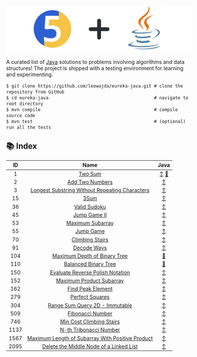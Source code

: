 ![banner](./docs/banner.png "banner")

A curated list of [Java](https://www.java.com/en/) solutions to problems involving algorithms and data structures! The project is shipped with a testing environment for learning and experimenting.

```shell
$ git clone https://github.com/leowajda/eureka-java.git # clone the repository from GitHub
$ cd eureka-java                                        # navigate to root directory
$ mvn compile                                           # compile source code
$ mvn test                                              # (optional) run all the tests
```

## :books: Index

|  ID  |                                                                Name                                                                 |                                                                                                                     Java                                                                                                                      |
|:----:|:-----------------------------------------------------------------------------------------------------------------------------------:|:---------------------------------------------------------------------------------------------------------------------------------------------------------------------------------------------------------------------------------------------:|
|  1   |                                          [Two Sum](https://leetcode.com/problems/two-sum/)                                          | [:arrow_up_down:](https://github.com/leowajda/eureka-java/blob/master/src/main/java/array/iterative/LC_0001.java) [:arrows_counterclockwise:](https://github.com/leowajda/eureka-java/blob/master/src/main/java/array/recursive/LC_0001.java) |
|  2   |                                  [Add Two Numbers](https://leetcode.com/problems/add-two-numbers/)                                  |                                                        [:arrow_up_down:](https://github.com/leowajda/eureka-java/blob/master/src/main/java/singly_linked_list/iterative/LC_0002.java)                                                         |
|  3   |   [Longest Substring Without Repeating Characters](https://leetcode.com/problems/longest-substring-without-repeating-characters/)   |                                                              [:arrow_up_down:](https://github.com/leowajda/eureka-java/blob/master/src/main/java/string/iterative/LC_0003.java)                                                               |
|  15  |                                             [3Sum](https://leetcode.com/problems/3sum/)                                             |                                                               [:arrow_up_down:](https://github.com/leowajda/eureka-java/blob/master/src/main/java/array/iterative/LC_0015.java)                                                               |
|  36  |                                     [Valid Sudoku](https://leetcode.com/problems/valid-sudoku/)                                     |                                                               [:arrow_up_down:](https://github.com/leowajda/eureka-java/blob/master/src/main/java/array/iterative/LC_0036.java)                                                               |
|  45  |                                     [Jump Game II](https://leetcode.com/problems/jump-game-ii/)                                     |                                                               [:arrow_up_down:](https://github.com/leowajda/eureka-java/blob/master/src/main/java/array/iterative/LC_0045.java)                                                               |
|  53  |                                 [Maximum Subarray](https://leetcode.com/problems/maximum-subarray/)                                 |                                                               [:arrow_up_down:](https://github.com/leowajda/eureka-java/blob/master/src/main/java/array/iterative/LC_0053.java)                                                               |
|  55  |                                        [Jump Game](https://leetcode.com/problems/jump-game/)                                        |                                                               [:arrow_up_down:](https://github.com/leowajda/eureka-java/blob/master/src/main/java/array/iterative/LC_0055.java)                                                               |
|  70  |                                  [Climbing Stairs](https://leetcode.com/problems/climbing-stairs/)                                  |                                                               [:arrow_up_down:](https://github.com/leowajda/eureka-java/blob/master/src/main/java/math/iterative/LC_0070.java)                                                                |
|  91  |                                      [Decode Ways](https://leetcode.com/problems/decode-ways/)                                      |                                                              [:arrow_up_down:](https://github.com/leowajda/eureka-java/blob/master/src/main/java/string/iterative/LC_0091.java)                                                               |
| 104  |                     [Maximum Depth of Binary Tree](https://leetcode.com/problems/maximum-depth-of-binary-tree/)                     |                                                       [:arrows_counterclockwise:](https://github.com/leowajda/eureka-java/blob/master/src/main/java/binary_tree/recursive/LC_0104.java)                                                       |
| 110  |                             [Balanced Binary Tree](https://leetcode.com/problems/balanced-binary-tree/)                             |                                                       [:arrows_counterclockwise:](https://github.com/leowajda/eureka-java/blob/master/src/main/java/binary_tree/recursive/LC_0110.java)                                                       |
| 150  |                 [Evaluate Reverse Polish Notation](https://leetcode.com/problems/evaluate-reverse-polish-notation/)                 |                                                              [:arrow_up_down:](https://github.com/leowajda/eureka-java/blob/master/src/main/java/string/iterative/LC_0150.java)                                                               |
| 152  |                         [Maximum Product Subarray](https://leetcode.com/problems/maximum-product-subarray/)                         |                                                               [:arrow_up_down:](https://github.com/leowajda/eureka-java/blob/master/src/main/java/array/iterative/LC_0152.java)                                                               |
| 162  |                                [Find Peak Element](https://leetcode.com/problems/find-peak-element/)                                |                                                               [:arrow_up_down:](https://github.com/leowajda/eureka-java/blob/master/src/main/java/array/iterative/LC_0162.java)                                                               |
| 279  |                                  [Perfect Squares](https://leetcode.com/problems/perfect-squares/)                                  |                                                               [:arrow_up_down:](https://github.com/leowajda/eureka-java/blob/master/src/main/java/math/iterative/LC_0279.java)                                                                |
| 304  |                    [Range Sum Query 2D - Immutable](https://leetcode.com/problems/range-sum-query-2d-immutable/)                    |                                                               [:arrow_up_down:](https://github.com/leowajda/eureka-java/blob/master/src/main/java/graph/iterative/LC_0304.java)                                                               |
| 509  |                                 [Fibonacci Number](https://leetcode.com/problems/fibonacci-number/)                                 |                                                               [:arrow_up_down:](https://github.com/leowajda/eureka-java/blob/master/src/main/java/math/iterative/LC_0509.java)                                                                |
| 746  |                         [Min Cost Climbing Stairs](https://leetcode.com/problems/min-cost-climbing-stairs/)                         |                                                               [:arrow_up_down:](https://github.com/leowajda/eureka-java/blob/master/src/main/java/math/iterative/LC_0746.java)                                                                |
| 1137 |                           [N-th Tribonacci Number](https://leetcode.com/problems/n-th-tribonacci-number/)                           |                                                               [:arrow_up_down:](https://github.com/leowajda/eureka-java/blob/master/src/main/java/math/iterative/LC_1137.java)                                                                |
| 1567 | [Maximum Length of Subarray With Positive Product](https://leetcode.com/problems/maximum-length-of-subarray-with-positive-product/) |                                                               [:arrow_up_down:](https://github.com/leowajda/eureka-java/blob/master/src/main/java/array/iterative/LC_1567.java)                                                               |
| 2095 |          [Delete the Middle Node of a Linked List](https://leetcode.com/problems/delete-the-middle-node-of-a-linked-list/)          |                                                        [:arrow_up_down:](https://github.com/leowajda/eureka-java/blob/master/src/main/java/singly_linked_list/iterative/LC_2095.java)                                                         |